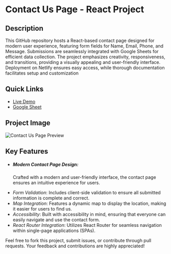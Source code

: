 # Contact Us Page - React Project

## Description

This GitHub repository hosts a React-based contact page designed for modern user experience, featuring form fields for Name, Email, Phone, and Message. Submissions are seamlessly integrated with Google Sheets for efficient data collection. The project emphasizes creativity, responsiveness, and transitions, providing a visually appealing and user-friendly interface. Deployment on Netlify ensures easy access, while thorough documentation facilitates setup and customization

## Quick Links

- <a href="https://famous-gumdrop-1cb218.netlify.app/">Live Demo</a>
- <a href="https://docs.google.com/spreadsheets/d/1XPxI_qRsfsqkmtV2TKxGwBRqae3kfBCj7xsRDkco2W0/edit?usp=sharing">Google Sheet</a>

## Project Image

![Contact Us Page Preview](https://linktoyourimage.com/image.png)

## Key Features

- <h5> Modern Contact Page Design:</h5> <p>Crafted with a modern and user-friendly interface, the contact page ensures an intuitive experience for users.</p>
- *Form Validation*: Includes client-side validation to ensure all submitted information is complete and correct.
- *Map Integration*: Features a dynamic map to display the location, making it easier for users to find us.
- *Accessibility*: Built with accessibility in mind, ensuring that everyone can easily navigate and use the contact form.
- *React Router Integration*: Utilizes React Router for seamless navigation within single-page applications (SPAs).

Feel free to fork this project, submit issues, or contribute through pull requests. Your feedback and contributions are highly appreciated!
